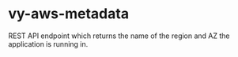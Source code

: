 # vy-aws-metadata

REST API endpoint which returns the name of the region and AZ the application is running in.
